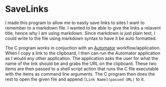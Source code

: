 # SaveLinks
I made this program to allow me to easily save links to sites I want to remember to a markdown file. I wanted to be able to give the links a relavent title, hence why I am using markdown. Since markdown is just plain text, I could write to the file using markdown syntax to have it be auto formatted. 

The C program works in conjuction with an [Automator](https://support.apple.com/guide/automator/welcome/mac) workflow/application. When I copy a link to the clipboard, I then can run the Automator application as I would any other application. The application asks the user for what the name of the link should be and grabs the URL on the clipboard. These two items are then passed to a shell script action that runs the C file executable with the items as command line arguments. The C program then does the rest to open the given file and append `[Link Name](passed URL)` to it. 
